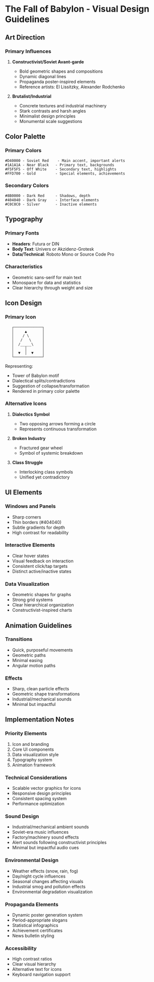 # The Fall of Babylon - Visual Design Guidelines

## Art Direction

### Primary Influences
1. **Constructivist/Soviet Avant-garde**
   - Bold geometric shapes and compositions
   - Dynamic diagonal lines
   - Propaganda poster-inspired elements
   - Reference artists: El Lissitzky, Alexander Rodchenko

2. **Brutalist/Industrial**
   - Concrete textures and industrial machinery
   - Stark contrasts and harsh angles
   - Minimalist design principles
   - Monumental scale suggestions

## Color Palette

### Primary Colors
```
#D40000 - Soviet Red    - Main accent, important alerts
#1A1A1A - Near Black   - Primary text, backgrounds
#F5F5F5 - Off White    - Secondary text, highlights
#FFD700 - Gold         - Special elements, achievements
```

### Secondary Colors
```
#8B0000 - Dark Red     - Shadows, depth
#404040 - Dark Gray    - Interface elements
#C0C0C0 - Silver       - Inactive elements
```

## Typography

### Primary Fonts
- **Headers**: Futura or DIN
- **Body Text**: Univers or Akzidenz-Grotesk
- **Data/Technical**: Roboto Mono or Source Code Pro

### Characteristics
- Geometric sans-serif for main text
- Monospace for data and statistics
- Clear hierarchy through weight and size

## Icon Design

### Primary Icon
```
   ┌─────────────┐
   │     ▲       │
   │    / \      │
   │   /   \     │
   │  /_____\    │
   │     │       │
   │  ▼  │  ▼    │
   └─────────────┘
```
Representing:
- Tower of Babylon motif
- Dialectical splits/contradictions
- Suggestion of collapse/transformation
- Rendered in primary color palette

### Alternative Icons
1. **Dialectics Symbol**
   - Two opposing arrows forming a circle
   - Represents continuous transformation

2. **Broken Industry**
   - Fractured gear wheel
   - Symbol of systemic breakdown

3. **Class Struggle**
   - Interlocking class symbols
   - Unified yet contradictory

## UI Elements

### Windows and Panels
- Sharp corners
- Thin borders (#404040)
- Subtle gradients for depth
- High contrast for readability

### Interactive Elements
- Clear hover states
- Visual feedback on interaction
- Consistent click/tap targets
- Distinct active/inactive states

### Data Visualization
- Geometric shapes for graphs
- Strong grid systems
- Clear hierarchical organization
- Constructivist-inspired charts

## Animation Guidelines

### Transitions
- Quick, purposeful movements
- Geometric paths
- Minimal easing
- Angular motion paths

### Effects
- Sharp, clean particle effects
- Geometric shape transformations
- Industrial/mechanical sounds
- Minimal but impactful

## Implementation Notes

### Priority Elements
1. Icon and branding
2. Core UI components
3. Data visualization style
4. Typography system
5. Animation framework

### Technical Considerations
- Scalable vector graphics for icons
- Responsive design principles
- Consistent spacing system
- Performance optimization

### Sound Design
- Industrial/mechanical ambient sounds
- Soviet-era music influences
- Factory/machinery sound effects
- Alert sounds following constructivist principles
- Minimal but impactful audio cues

### Environmental Design
- Weather effects (snow, rain, fog)
- Day/night cycle influences
- Seasonal changes affecting visuals
- Industrial smog and pollution effects
- Environmental degradation visualization

### Propaganda Elements
- Dynamic poster generation system
- Period-appropriate slogans
- Statistical infographics
- Achievement certificates
- News bulletin styling

### Accessibility
- High contrast ratios
- Clear visual hierarchy
- Alternative text for icons
- Keyboard navigation support
